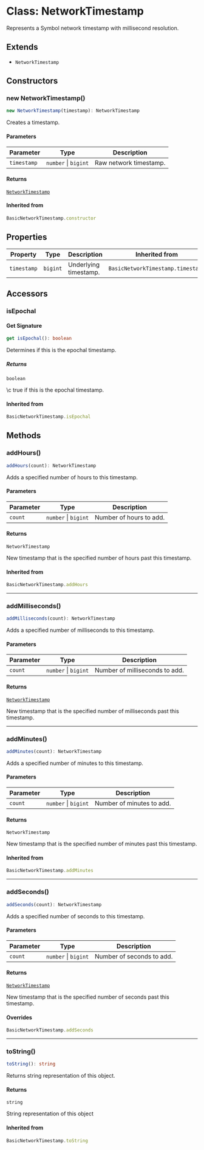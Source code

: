 # Class: NetworkTimestamp

Represents a Symbol network timestamp with millisecond resolution.

## Extends

- `NetworkTimestamp`

## Constructors

### new NetworkTimestamp()

```ts
new NetworkTimestamp(timestamp): NetworkTimestamp
```

Creates a timestamp.

#### Parameters

| Parameter | Type | Description |
| ------ | ------ | ------ |
| `timestamp` | `number` \| `bigint` | Raw network timestamp. |

#### Returns

[`NetworkTimestamp`](NetworkTimestamp.md)

#### Inherited from

```ts
BasicNetworkTimestamp.constructor
```

## Properties

| Property | Type | Description | Inherited from |
| ------ | ------ | ------ | ------ |
| <a id="timestamp-1"></a> `timestamp` | `bigint` | Underlying timestamp. | `BasicNetworkTimestamp.timestamp` |

## Accessors

### isEpochal

#### Get Signature

```ts
get isEpochal(): boolean
```

Determines if this is the epochal timestamp.

##### Returns

`boolean`

\c true if this is the epochal timestamp.

#### Inherited from

```ts
BasicNetworkTimestamp.isEpochal
```

## Methods

### addHours()

```ts
addHours(count): NetworkTimestamp
```

Adds a specified number of hours to this timestamp.

#### Parameters

| Parameter | Type | Description |
| ------ | ------ | ------ |
| `count` | `number` \| `bigint` | Number of hours to add. |

#### Returns

`NetworkTimestamp`

New timestamp that is the specified number of hours past this timestamp.

#### Inherited from

```ts
BasicNetworkTimestamp.addHours
```

***

### addMilliseconds()

```ts
addMilliseconds(count): NetworkTimestamp
```

Adds a specified number of milliseconds to this timestamp.

#### Parameters

| Parameter | Type | Description |
| ------ | ------ | ------ |
| `count` | `number` \| `bigint` | Number of milliseconds to add. |

#### Returns

[`NetworkTimestamp`](NetworkTimestamp.md)

New timestamp that is the specified number of milliseconds past this timestamp.

***

### addMinutes()

```ts
addMinutes(count): NetworkTimestamp
```

Adds a specified number of minutes to this timestamp.

#### Parameters

| Parameter | Type | Description |
| ------ | ------ | ------ |
| `count` | `number` \| `bigint` | Number of minutes to add. |

#### Returns

`NetworkTimestamp`

New timestamp that is the specified number of minutes past this timestamp.

#### Inherited from

```ts
BasicNetworkTimestamp.addMinutes
```

***

### addSeconds()

```ts
addSeconds(count): NetworkTimestamp
```

Adds a specified number of seconds to this timestamp.

#### Parameters

| Parameter | Type | Description |
| ------ | ------ | ------ |
| `count` | `number` \| `bigint` | Number of seconds to add. |

#### Returns

[`NetworkTimestamp`](NetworkTimestamp.md)

New timestamp that is the specified number of seconds past this timestamp.

#### Overrides

```ts
BasicNetworkTimestamp.addSeconds
```

***

### toString()

```ts
toString(): string
```

Returns string representation of this object.

#### Returns

`string`

String representation of this object

#### Inherited from

```ts
BasicNetworkTimestamp.toString
```
